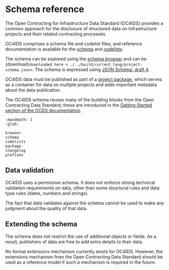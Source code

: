# Schema reference

The Open Contracting for Infrastructure Data Standard (OC4IDS) provides a common approach for the disclosure of structured data on infrastructure projects and their related contracting processes.

OC4IDS comprises a schema file and codelist files, and reference documentation is available for the [schema](schema) and [codelists](codelists).

The schema can be explored using the [schema browser](browser) and can be {download}`downloaded here <../../build/current_lang/project-schema.json>`. The schema is expressed using [JSON Schema, draft 4](https://tools.ietf.org/html/draft-zyp-json-schema-04).

OC4IDS data must be published as part of a [project package](package), which serves as a container for data on multiple projects and adds important metadata about the data publication.

The OC4IDS schema reuses many of the building blocks from the Open Contracting Data Standard; these are introduced in the [Getting Started section of the OCDS documentation](https://standard.open-contracting.org/1.1/en/getting_started/).

```{toctree}
:maxdepth: 1
:glob:

browser
schema
codelists
package
changelog
prefixes
```

## Data validation

OC4IDS uses a permissive schema. It does not enforce strong technical validation requirements on data, other than some structural rules and data type rules (dates, numbers and strings).

The fact that data validates against the schema cannot be used to make any judgment about the quality of that data.

## Extending the schema

The schema does not restrict the use of additional objects or fields. As a result, publishers of data are free to add extra details to their data.

No formal extensions mechanism currently exists for OC4IDS. However, the extensions mechanism from the Open Contracting Data Standard should be used as a reference model if such a mechanism is required in the future.
